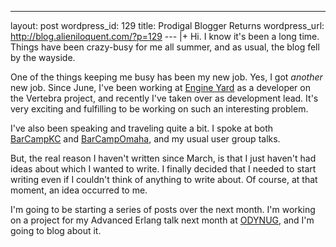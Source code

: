 --- 
layout: post
wordpress_id: 129
title: Prodigal Blogger Returns
wordpress_url: http://blog.alieniloquent.com/?p=129
--- |+
Hi. I know it's been a long time. Things have been crazy-busy for me all
summer, and as usual, the blog fell by the wayside.

One of the things keeping me busy has been my new job. Yes, I got _another_
new job. Since June, I've been working at [Engine Yard][1] as a developer on
the Vertebra project, and recently I've taken over as development lead. It's
very exciting and fulfilling to be working on such an interesting problem.

I've also been speaking and traveling quite a bit. I spoke at both
[BarCampKC][2] and [BarCampOmaha][3], and my usual user group talks.

But, the real reason I haven't written since March, is that I just haven't had
ideas about which I wanted to write. I finally decided that I needed to start
writing even if I couldn't think of anything to write about. Of course, at
that moment, an idea occurred to me.

I'm going to be starting a series of posts over the next month. I'm working on
a project for my Advanced Erlang talk next month at [ODYNUG][4], and I'm going
to blog about it.

   [1]: http://www.engineyard.com

   [2]: http://barcamp.org/BarCampKC

   [3]: http://www.barcampomaha.org

   [4]: http://odynug.kicks-ass.org

